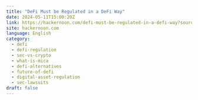 ```yaml
---
title: "DeFi Must be Regulated in a DeFi Way"
date: 2024-05-11T15:00:20Z
link: https://hackernoon.com/defi-must-be-regulated-in-a-defi-way?source=rss&utm_medium=RSS&utm_source=news.12bit.vn
site: hackernoon.com
language: English
category:
  - defi
  - defi-regulation
  - sec-vs-crypto
  - what-is-mica
  - defi-alternatives
  - future-of-defi
  - digital-asset-regulation
  - sec-lawsuits
draft: false
---
```

